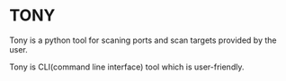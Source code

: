 # TONY

Tony is a python tool for scaning ports and 
scan targets provided by the user.

Tony is CLI(command line interface) tool which
is user-friendly.





